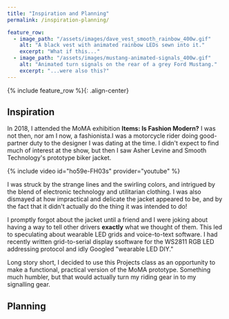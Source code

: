 ```yaml
---
title: "Inspiration and Planning"
permalink: /inspiration-planning/

feature_row:
  - image_path: "/assets/images/dave_vest_smooth_rainbow_400w.gif"
    alt: "A black vest with animated rainbow LEDs sewn into it."
    excerpt: "What if this..."
  - image_path: "/assets/images/mustang-animated-signals_400w.gif"
    alt: "Animated turn signals on the rear of a grey Ford Mustang."
    excerpt: "...were also this?"
---
```

{% include feature_row %}{: .align-center}

## Inspiration

In 2018, I attended the MoMA exhibition **Items: Is Fashion Modern?** I was not then, nor am I now, a fashionista.I was a motorcycle rider doing good-partner duty to the designer I was dating at the time. I didn't expect to find much of interest at the show, but then I saw Asher Levine and Smooth Technology's prototype biker jacket.

{% include video id="ho59e-FH03s" provider="youtube" %}

I was struck by the strange lines and the swirling colors, and intrigued by the blend of electronic technology and utilitarian clothing.  I was also dismayed at how impractical and delicate the jacket appeared to be, and by the fact that it didn't actually do the thing it was intended to do!

I promptly forgot about the jacket until a friend and I were joking about having a way to tell other drivers __exactly__ what we thought of them.  This led to speculating about wearable LED grids and voice-to-text software.  I had recently written grid-to-serial display ssoftware for the WS2811 RGB LED addressing protocol and idly Googled "wearable LED DIY."

Long story short, I decided to use this Projects class as an opportunity to make a functional, practical version of the MoMA prototype.  Something much humbler, but that would actually turn my riding gear in to my signalling gear.

## Planning

